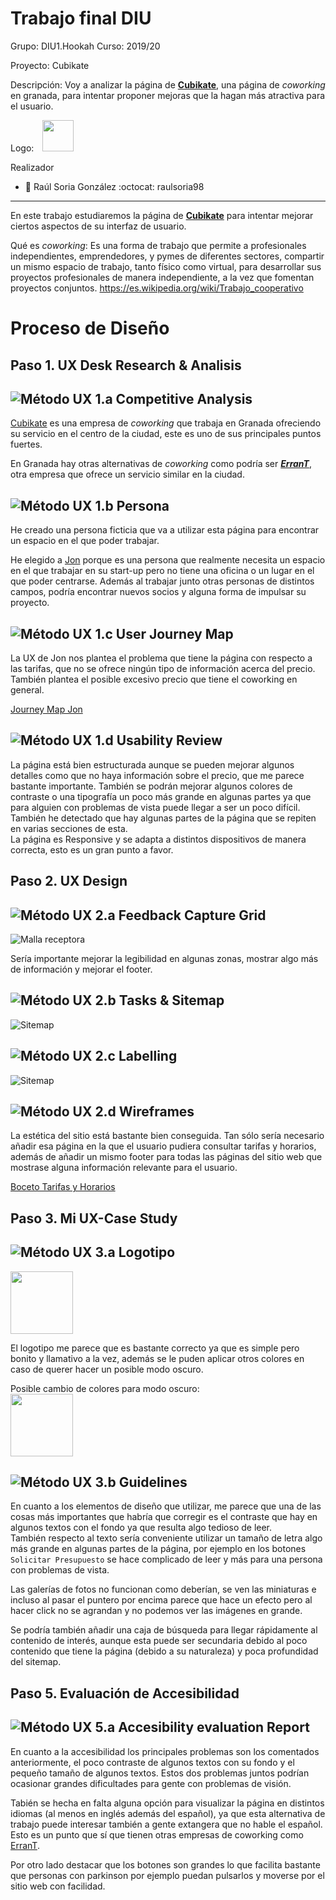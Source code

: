# Trabajo final DIU

Grupo: DIU1.Hookah  Curso: 2019/20 

Proyecto: Cubikate

Descripción: Voy a analizar la página de [**Cubikate**][Cubikate], una página de *coworking* en granada, para intentar proponer mejoras que la hagan más atractiva para el usuario.

Logo: <img src="img/logo.png" style=margin-left:10px height=50></img>

Realizador
 * :bust_in_silhouette:   Raúl Soria González     :octocat: raulsoria98

----- 

En este trabajo estudiaremos la página de [**Cubikate**][Cubikate] para intentar mejorar ciertos aspectos de su interfaz de usuario.


Qué es *coworking*: Es una forma de trabajo que permite a profesionales independientes, emprendedores, y pymes de diferentes sectores, compartir un mismo espacio de trabajo, tanto físico como virtual, para desarrollar sus proyectos profesionales de manera independiente, a la vez que fomentan proyectos conjuntos. https://es.wikipedia.org/wiki/Trabajo_cooperativo


# Proceso de Diseño 

## Paso 1. UX Desk Research & Analisis 

![Método UX](img/Competitive.png) 1.a Competitive Analysis
-----

[Cubikate][Cubikate] es una empresa de *coworking* que trabaja en Granada ofreciendo su servicio en el centro de la ciudad, este es uno de sus principales puntos fuertes.

En Granada hay otras alternativas de *coworking* como podría ser [***ErranT***][ErranT], otra empresa que ofrece un servicio similar en la ciudad.

![Método UX](img/Persona.png) 1.b Persona
-----

He creado una persona ficticia que va a utilizar esta página para encontrar un espacio en el que poder trabajar.

He elegido a [Jon][Persona Jon] porque es una persona que realmente necesita un espacio en el que trabajar en su start-up pero no tiene una oficina o un lugar en el que poder centrarse. Además al trabajar junto otras personas de distintos campos, podría encontrar nuevos socios y alguna forma de impulsar su proyecto.

![Método UX](img/JourneyMap.png) 1.c User Journey Map
----

La UX de Jon nos plantea el problema que tiene la página con respecto a las tarifas, que no se ofrece ningún tipo de información acerca del precio. También plantea el posible excesivo precio que tiene el coworking en general.

[Journey Map Jon][Mapa Jon]


![Método UX](img/usabilityReview.png) 1.d Usability Review
----

La página está bien estructurada aunque se pueden mejorar algunos detalles como que no haya información sobre el precio, que me parece bastante importante. También se podrán mejorar algunos colores de contraste o una tipografía un poco más grande en algunas partes ya que para alguien con problemas de vista puede llegar a ser un poco difícil.
<br>También he detectado que hay algunas partes de la página que se repiten en varias secciones de esta.
<br>La página es Responsive y se adapta a distintos dispositivos de manera correcta, esto es un gran punto a favor.


## Paso 2. UX Design  


![Método UX](img/feedback-capture-grid.png) 2.a Feedback Capture Grid
----


![Malla receptora](img/capture_grid.png)

Sería importante mejorar la legibilidad en algunas zonas, mostrar algo más de información y mejorar el footer.

![Método UX](img/Sitemap.png) 2.b Tasks & Sitemap 
-----

![Sitemap](img/sitemap.png)


![Método UX](img/labelling.png) 2.c Labelling 
----


![Sitemap](img/labelling_cubikate.png)


![Método UX](img/Wireframes.png) 2.d Wireframes
-----

La estética del sitio está bastante bien conseguida. Tan sólo sería necesario añadir esa página en la que el usuario pudiera consultar tarifas y horarios, además de añadir un mismo footer para todas las páginas del sitio web que mostrase alguna información relevante para el usuario.

[Boceto Tarifas y Horarios][Boceto]


## Paso 3. Mi UX-Case Study 

![Método UX](img/landing-page.png)  3.a Logotipo
----
<img src="img/logo.png" height=100></img>

El logotipo me parece que es bastante correcto ya que es simple pero bonito y llamativo a la vez, además se le puden aplicar otros colores en caso de querer hacer un posible modo oscuro.

Posible cambio de colores para modo oscuro:<br>
<img src="img/logo_dark.png" height=100></img>

![Método UX](img/mockup.png)  3.b Guidelines
----

En cuanto a los elementos de diseño que utilizar, me parece que una de las cosas más importantes que habría que corregir es el contraste que hay en algunos textos con el fondo ya que resulta algo tedioso de leer.
<br>También respecto al texto sería conveniente utilizar un tamaño de letra algo más grande en algunas partes de la página, por ejemplo en los botones `Solicitar Presupuesto` se hace complicado de leer y más para una persona con problemas de vista.

Las galerías de fotos no funcionan como deberían, se ven las miniaturas e incluso al pasar el puntero por encima parece que hace un efecto pero al hacer click no se agrandan y no podemos ver las imágenes en grande.

Se podría también añadir una caja de búsqueda para llegar rápidamente al contenido de interés, aunque esta puede ser secundaria debido al poco contenido que tiene la página (debido a su naturaleza) y poca profundidad del sitemap.


## Paso 5. Evaluación de Accesibilidad  


![Método UX](img/Accesibility.png)  5.a Accesibility evaluation Report
----

En cuanto a la accesibilidad los principales problemas son los comentados anteriormente, el poco contraste de algunos textos con su fondo y el pequeño tamaño de algunos textos. Estos dos problemas juntos podrían ocasionar grandes dificultades para gente con problemas de visión.

Tabién se hecha en falta alguna opción para visualizar la página en distintos idiomas (al menos en inglés además del español), ya que esta alternativa de trabajo puede interesar también a gente extangera que no hable el español. Esto es un punto que sí que tienen otras empresas de coworking como [ErranT][ErranT].

Por otro lado destacar que los botones son grandes lo que facilita bastante que personas con parkinson por ejemplo puedan pulsarlos y moverse por el sitio web con facilidad.


[Persona Jon]:img/persona_jon.png
[Mapa Jon]:img/mapa_jon.png
[Boceto]:img/boceto_tarifas_horarios.jpg

[Cubikate]:https://cubikate.es/
[ErranT]:https://www.errant.es/es/